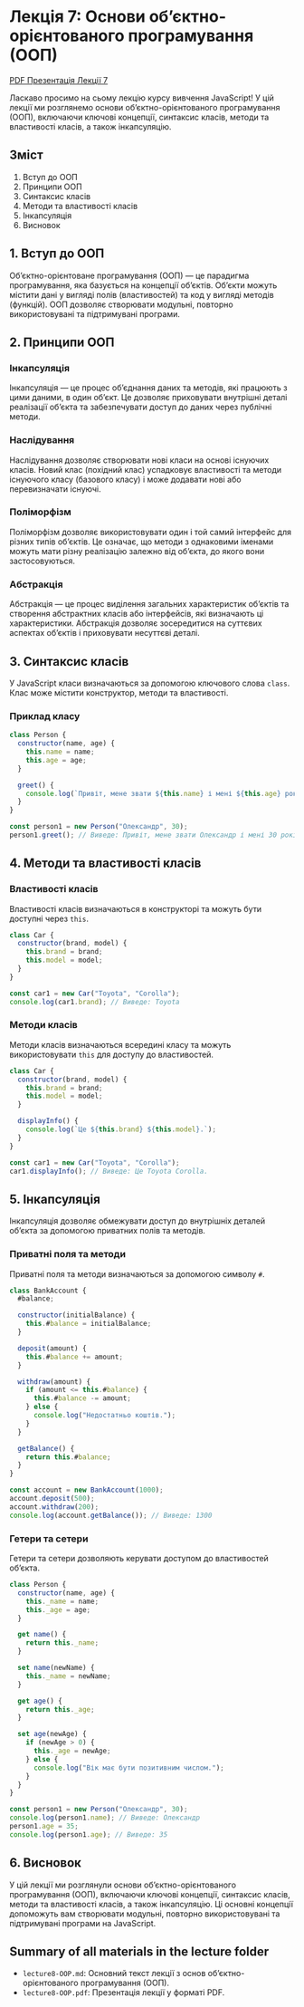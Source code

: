 # Лекція 7: Основи об’єктно-орієнтованого програмування (ООП)

[PDF Презентація Лекції 7](./lecture8-OOP.pdf)

Ласкаво просимо на сьому лекцію курсу вивчення JavaScript! У цій лекції ми розглянемо основи об’єктно-орієнтованого програмування (ООП), включаючи ключові концепції, синтаксис класів, методи та властивості класів, а також інкапсуляцію.

## Зміст

1. Вступ до ООП
2. Принципи ООП
3. Синтаксис класів
4. Методи та властивості класів
5. Інкапсуляція
6. Висновок

## 1. Вступ до ООП

Об’єктно-орієнтоване програмування (ООП) — це парадигма програмування, яка базується на концепції об’єктів. Об’єкти можуть містити дані у вигляді полів (властивостей) та код у вигляді методів (функцій). ООП дозволяє створювати модульні, повторно використовувані та підтримувані програми.

## 2. Принципи ООП

### Інкапсуляція

Інкапсуляція — це процес об’єднання даних та методів, які працюють з цими даними, в один об’єкт. Це дозволяє приховувати внутрішні деталі реалізації об’єкта та забезпечувати доступ до даних через публічні методи.

### Наслідування

Наслідування дозволяє створювати нові класи на основі існуючих класів. Новий клас (похідний клас) успадковує властивості та методи існуючого класу (базового класу) і може додавати нові або перевизначати існуючі.

### Поліморфізм

Поліморфізм дозволяє використовувати один і той самий інтерфейс для різних типів об’єктів. Це означає, що методи з однаковими іменами можуть мати різну реалізацію залежно від об’єкта, до якого вони застосовуються.

### Абстракція

Абстракція — це процес виділення загальних характеристик об’єктів та створення абстрактних класів або інтерфейсів, які визначають ці характеристики. Абстракція дозволяє зосередитися на суттєвих аспектах об’єктів і приховувати несуттєві деталі.

## 3. Синтаксис класів

У JavaScript класи визначаються за допомогою ключового слова `class`. Клас може містити конструктор, методи та властивості.

### Приклад класу

```javascript
class Person {
  constructor(name, age) {
    this.name = name;
    this.age = age;
  }

  greet() {
    console.log(`Привіт, мене звати ${this.name} і мені ${this.age} років.`);
  }
}

const person1 = new Person("Олександр", 30);
person1.greet(); // Виведе: Привіт, мене звати Олександр і мені 30 років.
```

## 4. Методи та властивості класів

### Властивості класів

Властивості класів визначаються в конструкторі та можуть бути доступні через `this`.

```javascript
class Car {
  constructor(brand, model) {
    this.brand = brand;
    this.model = model;
  }
}

const car1 = new Car("Toyota", "Corolla");
console.log(car1.brand); // Виведе: Toyota
```

### Методи класів

Методи класів визначаються всередині класу та можуть використовувати `this` для доступу до властивостей.

```javascript
class Car {
  constructor(brand, model) {
    this.brand = brand;
    this.model = model;
  }

  displayInfo() {
    console.log(`Це ${this.brand} ${this.model}.`);
  }
}

const car1 = new Car("Toyota", "Corolla");
car1.displayInfo(); // Виведе: Це Toyota Corolla.
```

## 5. Інкапсуляція

Інкапсуляція дозволяє обмежувати доступ до внутрішніх деталей об’єкта за допомогою приватних полів та методів.

### Приватні поля та методи

Приватні поля та методи визначаються за допомогою символу `#`.

```javascript
class BankAccount {
  #balance;

  constructor(initialBalance) {
    this.#balance = initialBalance;
  }

  deposit(amount) {
    this.#balance += amount;
  }

  withdraw(amount) {
    if (amount <= this.#balance) {
      this.#balance -= amount;
    } else {
      console.log("Недостатньо коштів.");
    }
  }

  getBalance() {
    return this.#balance;
  }
}

const account = new BankAccount(1000);
account.deposit(500);
account.withdraw(200);
console.log(account.getBalance()); // Виведе: 1300
```

### Гетери та сетери

Гетери та сетери дозволяють керувати доступом до властивостей об’єкта.

```javascript
class Person {
  constructor(name, age) {
    this._name = name;
    this._age = age;
  }

  get name() {
    return this._name;
  }

  set name(newName) {
    this._name = newName;
  }

  get age() {
    return this._age;
  }

  set age(newAge) {
    if (newAge > 0) {
      this._age = newAge;
    } else {
      console.log("Вік має бути позитивним числом.");
    }
  }
}

const person1 = new Person("Олександр", 30);
console.log(person1.name); // Виведе: Олександр
person1.age = 35;
console.log(person1.age); // Виведе: 35
```

## 6. Висновок

У цій лекції ми розглянули основи об’єктно-орієнтованого програмування (ООП), включаючи ключові концепції, синтаксис класів, методи та властивості класів, а також інкапсуляцію. Ці основні концепції допоможуть вам створювати модульні, повторно використовувані та підтримувані програми на JavaScript.

## Summary of all materials in the lecture folder

- `lecture8-OOP.md`: Основний текст лекції з основ об’єктно-орієнтованого програмування (ООП).
- `lecture8-OOP.pdf`: Презентація лекції у форматі PDF.
